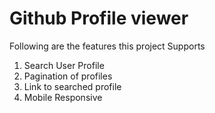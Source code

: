 # Github Profile viewer

Following are the features this project Supports

1. Search User Profile
2. Pagination of profiles
3. Link to searched profile
4. Mobile Responsive
